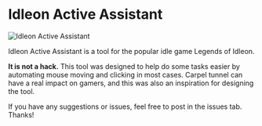 
# Idleon Active Assistant

![Idleon Active Assistant](https://previews.dropbox.com/p/thumb/AB4CtQ-0XAYFMSPPaqrDdDNbm-dfemZfeQAGR0iOWCHA1e9RNO7npdQH4IrjKqWIv1lh7jFPwPjHpoVHIdA2ETqKOTBZP5KwEZKBNHfl_jOyz96L0s5GbNnQvlMBAUaSE5PLsuaYFHvqo9JjjgFnt1BBgAMUA7U3wxS9bdSM1FQNWxS1icCdoDsfr7yhAbEvii8kYpVW5QeR7w5RhA9dwai2qdZTThlQ7hsNeqk5q1NSsktgBWa-PpOYQEy-7UJaahJckDYkftqqd0-cSfOLu3Ztcp8b4T8_CtxEjoPct6hxOH0mo29XV8wCHhHmSPQ3vS25OfVG7DfY_BkFQAEGLcARseDB-5a_l_1aV4PanSPfLQhVWR_i5hjDLJlm9Dtc8gA/p.png)

Idleon Active Assistant is a tool for the popular idle game Legends of Idleon.

**It is not a hack.** This tool was designed to help do some tasks easier by automating mouse moving and clicking in most cases. Carpel tunnel can have a real impact on gamers, and this was also an inspiration for designing the tool.

If you have any suggestions or issues, feel free to post in the issues tab. Thanks!

